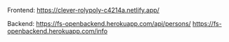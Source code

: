 Frontend: https://clever-rolypoly-c4214a.netlify.app/

Backend:  https://fs-openbackend.herokuapp.com/api/persons/
          https://fs-openbackend.herokuapp.com/info
